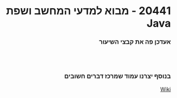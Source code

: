 <div dir="rtl">

# 20441 - מבוא למדעי המחשב ושפת Java

### אעדכן פה את קבצי השיעור

<br> <br>

### בנוסף יצרנו עמוד שמרכז דברים חשובים
<a href="https://github.com/BuStRaMa/OpenU-IntroToJava/wiki"> Wiki </a>

</div>
